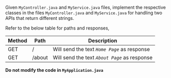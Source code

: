 Given `MyController.java` and `MyService.java` files, implement the respective classes in the files `MyController.java` and `MyService.java` for handling two APIs that return different strings.

Refer to the below table for paths and responses,

| Method | Path   | Description                                        |
| ------ | ------ | -------------------------------------------------- |
| GET    | /      | Will send the text <i>`Home Page`</i> as response  |
| GET    | /about | Will send the text <i>`About Page`</i> as response |


**Do not modify the code in `MyApplication.java`**
